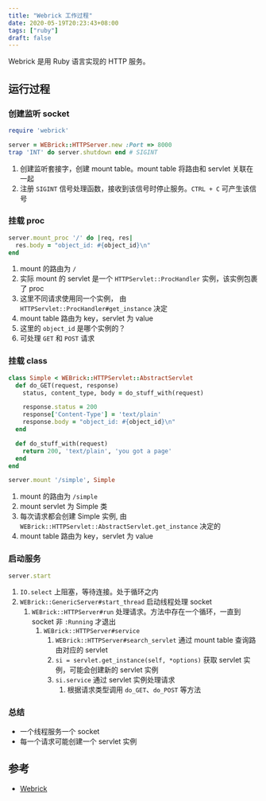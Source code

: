 ```yaml
---
title: "Webrick 工作过程"
date: 2020-05-19T20:23:43+08:00
tags: ["ruby"]
draft: false
---
```


Webrick 是用 Ruby 语言实现的 HTTP 服务。

## 运行过程

### 创建监听 socket

```ruby
require 'webrick'

server = WEBrick::HTTPServer.new :Port => 8000
trap 'INT' do server.shutdown end # SIGINT
```

1. 创建监听套接字，创建 mount table。mount table 将路由和 servlet 关联在一起
2. 注册 `SIGINT` 信号处理函数，接收到该信号时停止服务。`CTRL + C` 可产生该信号

### 挂载 proc

```ruby
server.mount_proc '/' do |req, res|
  res.body = "object_id: #{object_id}\n"
end
```

1. mount 的路由为 `/`
2. 实际 mount 的 servlet 是一个 `HTTPServlet::ProcHandler` 实例，该实例包裹了 proc
3. 这里不同请求使用同一个实例， 由 `HTTPServlet::ProcHandler#get_instance` 决定
4. mount table 路由为 key，servlet 为 value
5. 这里的 `object_id` 是哪个实例的？
6. 可处理 `GET` 和 `POST` 请求

### 挂载 class

```ruby
class Simple < WEBrick::HTTPServlet::AbstractServlet
  def do_GET(request, response)
    status, content_type, body = do_stuff_with(request)

    response.status = 200
    response['Content-Type'] = 'text/plain'
    response.body = "object_id: #{object_id}\n"
  end

  def do_stuff_with(request)
    return 200, 'text/plain', 'you got a page'
  end
end

server.mount '/simple', Simple
```

1. mount 的路由为 `/simple`
2. mount servlet 为 Simple 类
3. 每次请求都会创建 Simple 实例, 由 `WEBrick::HTTPServlet::AbstractServlet.get_instance` 决定的
4. mount table 路由为 key，servlet 为 value

### 启动服务

```ruby
server.start
```

1. `IO.select` 上阻塞，等待连接。处于循环之内
1. `WEBrick::GenericServer#start_thread` 启动线程处理 socket
    1. `WEBrick::HTTPServer#run` 处理请求。方法中存在一个循环，一直到 socket 非 `:Running` 才退出
        1. `WEBrick::HTTPServer#service`
            1. `WEBrick::HTTPServer#search_servlet` 通过 mount table 查询路由对应的 servlet
            1. `si = servlet.get_instance(self, *options)` 获取 servlet 实例，可能会创建新的 servlet 实例
            1. `si.service` 通过 servlet 实例处理请求
                1. 根据请求类型调用 `do_GET`、`do_POST` 等方法

### 总结

- 一个线程服务一个 socket
- 每一个请求可能创建一个 servlet 实例

## 参考

- [Webrick](https://github.com/ruby/webrick)
